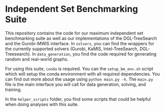 # Independent Set Benchmarking Suite

This repository contains the code for our maximum independent set benchmarking suite as well as our implementations of the DGL-TreeSearch and the Gurobi-MWIS interface. In `solvers`, you can find the wrappers for the currently supported solvers (Gurobi, KaMIS, Intel-TreeSearch, DGL-Treesearch). In `data_generation`, you find the code required for generating random and real-world graphs.

For using this suite, `conda` is required. You can the `setup_bm_env.sh` script which will setup the conda environment with all required dependencies. You can find out more about the usage using `python main.py -h`. The `main.py` file is the main interface you will call for data generation, solving, and training.

In the `helper_scripts` folder, you find some scripts that could be helpful when doing analyses with this suite.